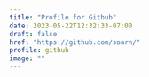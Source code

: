 ```yaml
---
title: "Profile for Github"
date: 2023-05-22T12:32:33-07:00
draft: false
href: "https://github.com/soarn/"
profile: github
image: ""
---
```

